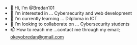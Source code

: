 - 👋 Hi, I’m @Bredan101
- 👀 I’m interested in ... Cybersecurity and web development 
- 🌱 I’m currently learning ... Dilploma in ICT
- 💞️ I’m looking to collaborate on ... Cybersecurity students 
- 📫 How to reach me ...contact me through my email;  okeyobredan@gmail.com

<!---
Bredan101/Bredan101 is a ✨ special ✨ repository because its `README.md` (this file) appears on your GitHub profile.
You can click the Preview link to take a look at your changes.
--->
